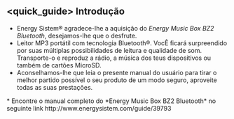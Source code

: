 ## <quick_guide> Introdução

* Energy Sistem® agradece-lhe a aquisição do *Energy Music Box BZ2 Bluetooth*, desejamos-lhe que o desfrute.
* Leitor MP3 portátil com tecnologia Bluetooth®. VocÊ ficará surpreendido por suas múltiplas possibilidades de leitura e qualidade de som. Transporte-o e reproduz a rádio, a música dos teus dispositivos ou também de cartões MicroSD.
* Aconselhamos-lhe que leia o presente manual do usuário para tirar o melhor partido possível o seu produto de um modo seguro, aproveite todas as suas prestações.
<unique>
* Encontre o manual completo do *Energy Music Box BZ2 Bluetooth* no seguinte link http://www.energysistem.com/guide/39793 </unique> </quick_guide>
